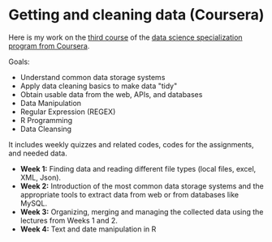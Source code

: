 Getting and cleaning data (Coursera)
======


Here is my work on the [third course](https://www.coursera.org/learn/r-programming) of the [data science specialization program from Coursera](https://www.coursera.org/specializations/jhu-data-science#courses).

Goals:
* Understand common data storage systems
* Apply data cleaning basics to make data "tidy"
* Obtain usable data from the web, APIs, and databases
* Data Manipulation
* Regular Expression (REGEX)
* R Programming
* Data Cleansing

It includes weekly quizzes and related codes, codes for the assignments, and needed data.

   - **Week 1:** Finding data and reading different file types (local files, excel, XML, Json).
   - **Week 2:** Introduction of the most common data storage systems and the appropriate tools to extract data from web or from databases like                        MySQL.
   - **Week 3:** Organizing, merging and managing the collected data using the lectures from Weeks 1 and 2.
   - **Week 4:** Text and date manipulation in R




